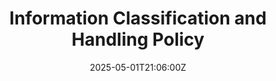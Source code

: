 ---
title: Information Classification and Handling Policy
linkTitle: Information Classification and Handling Policy
date: '2025-05-01T21:06:00Z'
weight: 1
description: No content
draft: false
ref: information-classification-and-handling-policy
---
